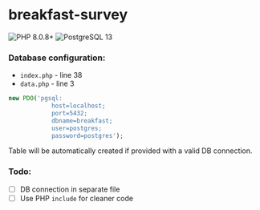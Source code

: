 # breakfast-survey
![PHP 8.0.8+](https://img.shields.io/badge/PHP-8.0.8%2B-blue)
![PostgreSQL 13](https://img.shields.io/badge/PostgreSQL-13-blue)

### Database configuration:
- `index.php` - line 38
- `data.php` - line 3
```php
new PDO('pgsql:
            host=localhost;
            port=5432;
            dbname=breakfast;
            user=postgres;
            password=postgres');
```
Table will be automatically created if provided with a valid DB connection.

### Todo:
- [ ] DB connection in separate file
- [ ] Use PHP `include` for cleaner code